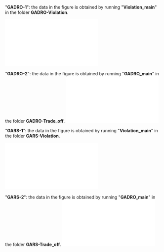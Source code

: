 "**GADRO-1**": the data in the figure is obtained by running "**Violation_main**" in the folder **GADRO-Violation**.

![Figure 1](results/GADRO-1.pdf)

"**GADRO-2**": the data in the figure is obtained by running "**GADRO_main**" in the folder **GADRO-Trade_off**.
![Figure 2](results/GADRO-2.pdf)

"**GARS-1**": the data in the figure is obtained by running "**Violation_main**" in the folder **GARS-Violation**.

![Figure 1](results/GARS-1.pdf)

"**GARS-2**": the data in the figure is obtained by running "**GADRO_main**" in the folder **GARS-Trade_off**.
![Figure 2](results/GARS-2.pdf)
